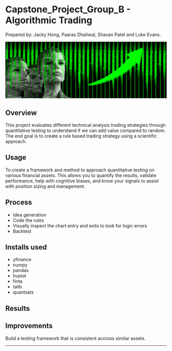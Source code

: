 # Capstone_Project_Group_B - Algorithmic Trading 
Prepared by:  Jacky Hong, Paaras Dhaliwal, Shavan Patel and Luke Evans. 

![[head.jpg]](Images/head.jpg)

## Overview
This project evaluates different technical analysis trading strategies through quantitative testing to understand if we can add value compared to random. The end goal is to create a rule based trading strategy using a scientific approach.

## Usage
To create a framework and method to approach quantitative testing on various financial assets. This allows you to quantify the results, validate performance, help with cognitive biases, and know your signals to assist with position sizing and management.

## Process
* Idea generation
* Code the rules
* Visually inspect the chart entry and exits to look for logic errors
* Backtest


## Installs used
* yfinance 
* numpy
* pandas
* hvplot
* finta
* talib
* quantsats

## Results



## Improvements
Build a testing framework that is consistent accross similar assets. 


---





